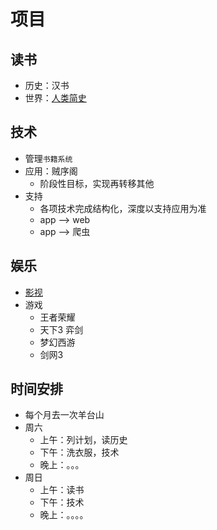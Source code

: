 #   项目

##  读书
-   历史：汉书
-   世界：[人类简史](../../data/history/2018/SUMMARY.md)

##  技术
-   管理`书籍系统`
-   应用：贼序阁
    -   阶段性目标，实现再转移其他
-   支持
    -   各项技术完成结构化，深度以支持应用为准
    -   app --> web
    -   app --> 爬虫

##  娱乐
-   [影视](../../log/2018/影视.md)
-   游戏
    -   王者荣耀
    -   天下3 弈剑
    -   梦幻西游
    -   剑网3

##  时间安排
-   每个月去一次羊台山
-   周六
    -   上午：列计划，读历史
    -   下午：洗衣服，技术
    -   晚上：。。。
-   周日
    -   上午：读书
    -   下午：技术
    -   晚上：。。。。